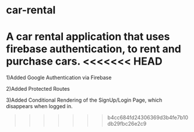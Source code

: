 # car-rental
A car rental application that uses firebase authentication, to rent and purchase cars.
<<<<<<< HEAD
=======

1)Added Google Authentication via Firebase

2)Added Protected Routes

3)Added Conditional Rendering of the SignUp/Login Page, which disappears when logged in.
>>>>>>> b4cc684fd24306369d3b4fe7b10db29fbc26e2c9
